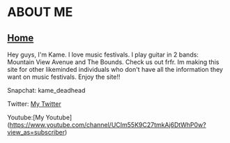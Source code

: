 # ABOUT ME
## [Home](index.md)

Hey guys, I'm Kame. I love music festivals. I play guitar in 2 bands: Mountain View Avenue and The Bounds. Check us out frfr.          Im making this site for other likeminded individuals who don't have all the information they want on music festivals. 
Enjoy the site!!


Snapchat: kame_deadhead

Twitter: [My Twitter](https://twitter.com/Forgotten_Fight)

Youtube:[My Youtube] (https://www.youtube.com/channel/UCIm55K9C27tmkAj6DtWhP0w?view_as=subscriber)
